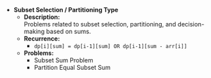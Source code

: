 - **Subset Selection / Partitioning Type**
    - **Description:**  
      Problems related to subset selection, partitioning, and decision-making based on sums.
    - **Recurrence:**
        - `dp[i][sum] = dp[i-1][sum] OR dp[i-1][sum - arr[i]]`
    - **Problems:**
        - Subset Sum Problem
        - Partition Equal Subset Sum
        
        
